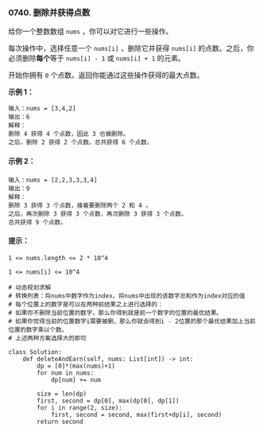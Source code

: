 ### 0740. 删除并获得点数

给你一个整数数组 `nums` ，你可以对它进行一些操作。

每次操作中，选择任意一个 `nums[i]` ，删除它并获得 `nums[i]` 的点数。之后，你必须删除**每个**等于 `nums[i] - 1` 或 `nums[i] + 1` 的元素。

开始你拥有 `0` 个点数。返回你能通过这些操作获得的最大点数。

 

**示例 1：**

```
输入：nums = [3,4,2]
输出：6
解释：
删除 4 获得 4 个点数，因此 3 也被删除。
之后，删除 2 获得 2 个点数。总共获得 6 个点数。
```

#### **示例 2：**

```
输入：nums = [2,2,3,3,3,4]
输出：9
解释：
删除 3 获得 3 个点数，接着要删除两个 2 和 4 。
之后，再次删除 3 获得 3 个点数，再次删除 3 获得 3 个点数。
总共获得 9 个点数。
```

 

#### **提示：**

```
1 <= nums.length <= 2 * 10^4

1 <= nums[i] <= 10^4
```



```
# 动态规划求解
# 转换列表：将nums中数字作为index，将nums中出现的该数字总和作为index对应的值
# 每个位置上的数字是可以在两种前结果之上进行选择的：
# 如果你不删除当前位置的数字，那么你得到就是前一个数字的位置的最优结果。
# 如果你觉得当前的位置数字i需要被删，那么你就会得到i - 2位置的那个最优结果加上当前位置的数字乘以个数。
# 上述两种方案选择大的即可

class Solution:
    def deleteAndEarn(self, nums: List[int]) -> int:
        dp = [0]*(max(nums)+1)
        for num in nums:
            dp[num] += num

        size = len(dp)
        first, second = dp[0], max(dp[0], dp[1])
        for i in range(2, size):
            first, second = second, max(first+dp[i], second)
        return second
```

